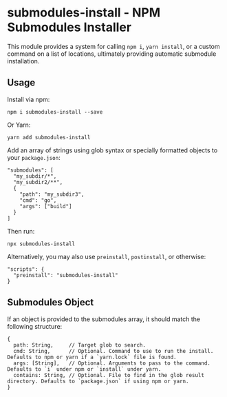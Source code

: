# submodules-install - NPM Submodules Installer
This module provides a system for calling `npm i`, `yarn install`, or a custom command on a list of locations, ultimately providing automatic submodule installation.

## Usage
Install via npm:

    npm i submodules-install --save

Or Yarn:

    yarn add submodules-install

Add an array of strings using glob syntax or specially formatted objects to your `package.json`:

    "submodules": [
      "my_subdir/*",
      "my_subdir2/**",
      {
        "path": "my_subdir3",
        "cmd": "go",
        "args": ["build"]
      }
    ]

Then run:

    npx submodules-install

Alternatively, you may also use `preinstall`, `postinstall`, or otherwise:

    "scripts": {
      "preinstall": "submodules-install"
    }

## Submodules Object
If an object is provided to the submodules array, it should match the following structure:

```
{
  path: String,     // Target glob to search.
  cmd: String,      // Optional. Command to use to run the install. Defaults to npm or yarn if a `yarn.lock` file is found.
  args: [String],   // Optional. Arguments to pass to the command. Defaults to `i` under npm or `install` under yarn.
  contains: String, // Optional. File to find in the glob result directory. Defaults to `package.json` if using npm or yarn.
}
```
